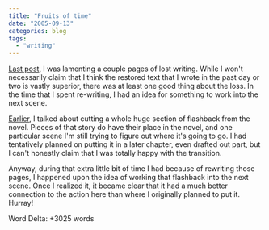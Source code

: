 ```yaml
---
title: "Fruits of time"
date: "2005-09-13"
categories: blog
tags:
  - "writing"
---
```


[Last post](/blog/2005/09/12/temporary-files-arg/), I was lamenting a couple pages of lost writing. While I won't necessarily claim that I think the restored text that I wrote in the past day or two is vastly superior, there was at least one good thing about the loss. In the time that I spent re-writing, I had an idea for something to work into the next scene.

[Earlier](/blog/2005/04/17/cutting-your-favorite-scene/), I talked about cutting a whole huge section of flashback from the novel. Pieces of that story do have their place in the novel, and one particular scene I'm still trying to figure out where it's going to go. I had tentatively planned on putting it in a later chapter, even drafted out part, but I can't honestly claim that I was totally happy with the transition.

Anyway, during that extra little bit of time I had because of rewriting those pages, I happened upon the idea of working that flashback into the next scene. Once I realized it, it became clear that it had a much better connection to the action here than where I originally planned to put it. Hurray!

Word Delta: +3025 words


